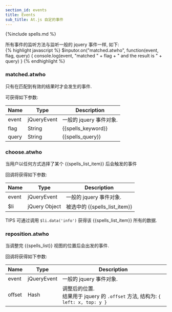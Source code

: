 ```yaml
---
section_id: events
title: Events
sub_title: At.js 自定的事件
---
```

{%include spells.md %}

所有事件的监听方法与监听一般的 jquery 事件一样, 如下:  
{% highlight javascript %}
  $inputor.on("matched.atwho", function(event, flag, query) {
    console.log(event, "matched " + flag + " and the result is " + query)
  }
{% endhighlight %}

### matched.atwho

只有在匹配到有效的结果时才会发生的事件.  

可获得如下参数:
<table class="table table-striped table-bordered">
  <thead>
    <th>Name</th>
    <th>Type</th>
    <th>Description</th>
  </thead>
  <tbody>
    <tr>
      <td>event</td>
      <td>jQueryEvent</td>
      <td>一般的 jquery 事件对象.</td>
    </tr>
    <tr>
      <td>flag</td>
      <td>String</td>
      <td>{{spells_keyword}}</td>
    </tr>
    <tr>
      <td>query</td>
      <td>String</td>
      <td>{{spells_query}}</td>
    </tr>
  </tbody>
</table>

### choose.atwho

当用户以任何方式选择了某个 {{spells_list_item}} 后会触发的事件

回调将获得如下参数:
<table class="table table-striped table-bordered">
  <thead>
    <th>Name</th>
    <th>Type</th>
    <th>Description</th>
  </thead>
  <tbody>
    <tr>
      <td>event</td>
      <td>jQueryEvent</td>
      <td>一般的 jquery 事件对象.</td>
    </tr>
    <tr>
      <td>$li</td>
      <td>jQuery Object</td>
      <td>被选中的 {{spells_list_item}}</td>
    </tr>
  </tbody>
</table>

<span class="label label-info">TIPS</span> 可通过调用 `$li.data('info')` 获得该 {{spells_list_item}} 所有的数据.

### reposition.atwho

当调整完 {{spells_list}} 视图的位置后会出发的事件.

回调将获得如下参数:
<table class="table table-striped table-bordered">
  <thead>
    <th>Name</th>
    <th>Type</th>
    <th>Description</th>
  </thead>
  <tbody>
    <tr>
      <td>event</td>
      <td>jQueryEvent</td>
      <td>一般的 jquery 事件对象.</td>
    </tr>
    <tr>
      <td>offset</td>
      <td>Hash</td>
      <td>
        调整后的位置.<br/>
        结果用于 jquery 的 <code>.offset</code> 方法, 结构为: <code>{ left: x, top: y }</code>
      </td>
    </tr>
  </tbody>
</table>
